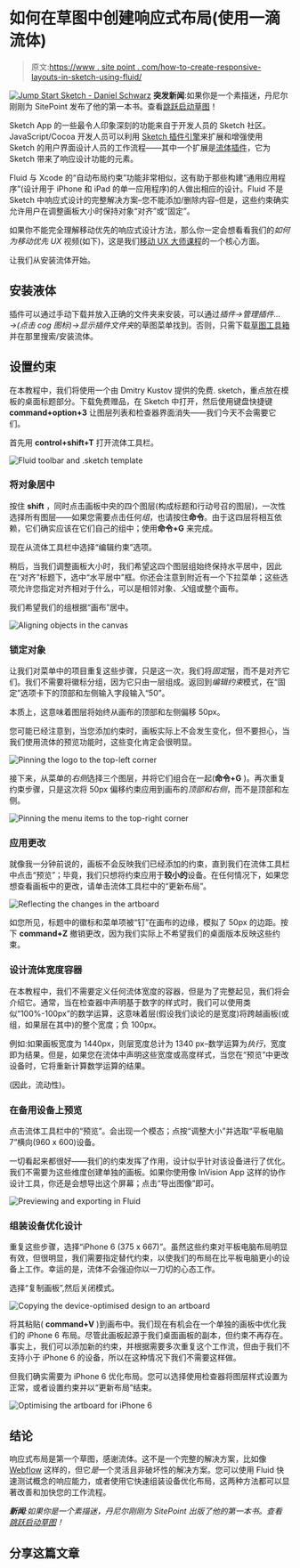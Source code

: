 # 如何在草图中创建响应式布局(使用一滴流体)

> 原文:[https://www . site point . com/how-to-create-responsive-layouts-in-sketch-using-fluid/](https://www.sitepoint.com/how-to-create-responsive-layouts-in-sketch-using-fluid/)

[![Jump Start Sketch - Daniel Schwarz](../Images/10915966e0153970b10dfb07f5d6ad5e.png)](https://www.sitepoint.com/premium/books/jump-start-sketch) 
**突发新闻**:如果你是一个素描迷，丹尼尔刚刚为 SitePoint 发布了他的第一本书。查看[跳跃启动草图](https://www.sitepoint.com/premium/books/jump-start-sketch)！

Sketch App 的一些最令人印象深刻的功能来自于开发人员的 Sketch 社区。JavaScript/Cocoa 开发人员可以利用 [Sketch 插件引擎](http://developer.sketchapp.com/)来扩展和增强使用 Sketch 的用户界面设计人员的工作流程——其中一个扩展是[流体插件](https://github.com/matt-curtis/Fluid-for-Sketch)，它为 Sketch 带来了响应设计功能的元素。

Fluid 与 Xcode 的“自动布局约束”功能非常相似，这有助于那些构建“通用应用程序”(设计用于 iPhone 和 iPad 的单一应用程序)的人做出相应的设计。Fluid 不是 Sketch 中响应式设计的完整解决方案–您不能添加/删除内容–但是，这些约束确实允许用户在调整画板大小时保持对象“对齐”或“固定”。

如果你不能完全理解移动优先的响应式设计方法，那么你一定会想看看我们的*如何为移动优先 UX* 视频(如下)，这是我们[移动 UX 大师课程](https://www.sitepoint.com/premium/courses/thinking-ux-2952)的一个核心方面。

让我们从安装流体开始。

## 安装液体

插件可以通过手动下载并放入正确的文件夹来安装，可以通过*插件→管理插件… →(点击 cog 图标)→显示插件文件夹*的草图菜单找到。否则，只需下载[草图工具箱](http://sketchtoolbox.com/)并在那里搜索/安装流体。

## 设置约束

在本教程中，我们将使用一个由 Dmitry Kustov 提供的免费. sketch，重点放在模板的桌面标题部分。下载免费赠品，在 Sketch 中打开，然后使用键盘快捷键 **command+option+3** 让图层列表和检查器界面消失——我们今天不会需要它们。

首先用 **control+shift+T** 打开流体工具栏。

![Fluid toolbar and .sketch template](../Images/3329552d7da29e0f4b2f04fae28b64bc.png)

### 将对象居中

按住 **shift** ，同时点击画板中央的四个图层(构成标题和行动号召的图层)，一次性选择所有图层——如果您需要点击任何*组*，也请按住**命令**。由于这四层将相互依赖，它们确实应该在它们自己的组中；使用**命令+G** 来完成。

现在从流体工具栏中选择“编辑约束”选项。

稍后，当我们调整画板大小时，我们希望这四个图层组始终保持水平居中，因此在“对齐”标题下，选中“水平居中”框。你还会注意到附近有一个下拉菜单；这些选项允许您指定对齐相对于什么，可以是相邻对象、*父*组或整个画布。

我们希望我们的组根据“画布”居中。

![Aligning objects in the canvas](../Images/79e0f0602b4dd8a1e9b0a41d13fa6adf.png)

### 锁定对象

让我们对菜单中的项目重复这些步骤，只是这一次，我们将*固定*层，而不是对齐它们。我们不需要将徽标分组，因为它只由一层组成。返回到*编辑约束*模式，在“固定”选项卡下的顶部和左侧输入字段输入“50”。

本质上，这意味着图层将始终从画布的顶部和左侧偏移 50px。

您可能已经注意到，当您添加约束时，画板实际上不会发生变化，但不要担心，当我们使用流体的预览功能时，这些变化肯定会很明显。

![Pinning the logo to the top-left corner](../Images/3d3aa904b4a48a872737ec33ac6a40db.png)

接下来，从菜单的*右侧*选择三个图层，并将它们组合在一起(**命令+G** )。再次重复约束步骤，只是这次将 50px 偏移约束应用到画布的*顶部和右侧*，而不是顶部和左侧。

![Pinning the menu items to the top-right corner](../Images/31abe0b654878590bce89bf711777970.png)

### 应用更改

就像我一分钟前说的，画板不会反映我们已经添加的约束，直到我们在流体工具栏中点击“预览”；毕竟，我们只想将约束应用于**较小的**设备。在任何情况下，如果您想查看画板中的更改，请单击流体工具栏中的“更新布局”。

![Reflecting the changes in the artboard](../Images/8a9e6d99c5f94378c076fc2ab8c812b7.png)

如您所见，标题中的徽标和菜单项被“钉”在画布的边缘，模拟了 50px 的边距。按下 **command+Z** 撤销更改，因为我们实际上不希望我们的桌面版本反映这些约束。

### 设计流体宽度容器

在本教程中，我们不需要定义任何流体宽度的容器，但是为了完整起见，我们将会介绍它。通常，当在检查器中声明基于数字的样式时，我们可以使用类似“100%-100px”的数学运算，这意味着层(假设我们谈论的是宽度)将跨越画板(或组，如果层在其中)的整个宽度；负 100px。

例如:如果画板宽度为 1440px，则层宽度总计为 1340 px–数学运算为*执行*，宽度即为结果。但是，如果您在流体中声明这些宽度或高度样式，当您在“预览”中更改设备时，它将重新计算数学运算的结果。

(因此，流动性)。

### 在备用设备上预览

点击流体工具栏中的“预览”。会出现一个模态；点按“调整大小”并选取“平板电脑 7”横向(960 x 600)设备。

一切看起来都很好——我们的约束发挥了作用，设计似乎针对该设备进行了优化。我们不需要为这些维度创建单独的画板。如果你使用像 InVision App 这样的协作设计工具，你还是会想导出这个屏幕；点击“导出图像”即可。

![Previewing and exporting in Fluid](../Images/7eed7ce84119662b41d64c0a89e097b3.png)

### 组装设备优化设计

重复这些步骤，选择“iPhone 6 (375 x 667)”。虽然这些约束对平板电脑布局明显有效，但很明显，我们需要指定替代约束，以使我们的布局在比平板电脑更小的设备上工作。幸运的是，流体不会强迫你以一刀切的心态工作。

选择“复制画板”,然后关闭模式。

![Copying the device-optimised design to an artboard](../Images/d4767e8200f103d680b45ffd9375982f.png)

将其粘贴( **command+V** )到画布中。我们现在有机会在一个单独的画板中优化我们的 iPhone 6 布局。尽管此画板起源于我们桌面画板的副本，但约束不再存在。事实上，我们可以添加新的约束，并根据需要多次重复这个工作流，但由于我们不支持小于 iPhone 6 的设备，所以在这种情况下我们不需要这样做。

但我们确实需要为 iPhone 6 优化布局。您可以选择使用检查器将图层样式设置为正常，或者设置约束并以“更新布局”结束。

![Optimising the artboard for iPhone 6](../Images/ce2f74a095e25de9fd3e54d9545c1edf.png)

## 结论

响应式布局是第一个草图，感谢流体。这不是一个完整的解决方案，比如像 [Webflow](https://webflow.com/) 这样的，但它*是*一个灵活且非破坏性的解决方案。您可以使用 Fluid 快速测试概念的响应能力，或者使用它快速组装设备优化布局，这两种方法都可以显著改善和加快您的工作流程。

***新闻**:如果你是一个素描迷，丹尼尔刚刚为 SitePoint 出版了他的第一本书。查看[跳跃启动草图](https://www.sitepoint.com/premium/books/jump-start-sketch)！*

## 分享这篇文章